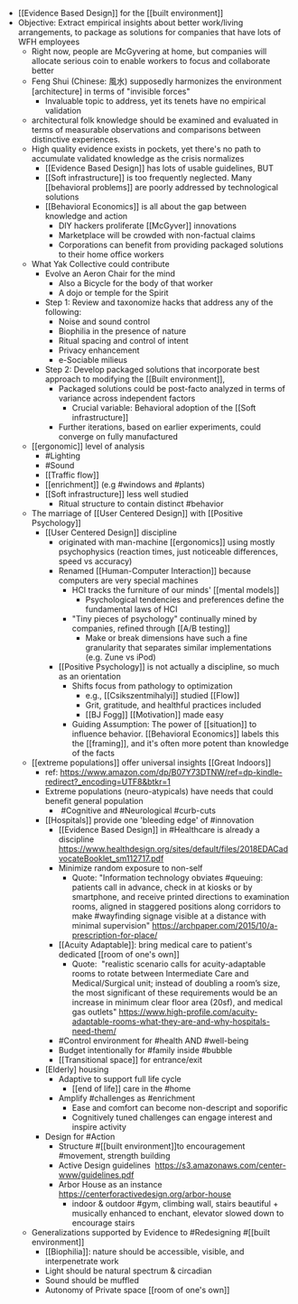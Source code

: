 - [[Evidence Based Design]] for the [[built environment]] 
- Objective: Extract empirical insights about better work/living arrangements, to package as solutions for companies that have lots of WFH employees
    - Right now, people are McGyvering at home, but companies will allocate serious coin to enable workers to focus and collaborate better
    -  Feng Shui (Chinese: 風水) supposedly harmonizes the environment [architecture] in terms of "invisible forces"
        - Invaluable topic to address, yet its tenets have no empirical validation
    - architectural folk knowledge should be examined and evaluated in terms of measurable observations and comparisons between distinctive experiences.
    - High quality evidence exists in pockets, yet there's no path to accumulate validated knowledge as the crisis normalizes
        - [[Evidence Based Design]] has lots of usable guidelines, BUT
        - [[Soft infrastructure]] is too frequently neglected. Many [[behavioral problems]] are poorly addressed by technological solutions 
        - [[Behavioral Economics]] is all about the gap between knowledge and action
            - DIY hackers proliferate [[McGyver]] innovations 
            - Marketplace will be crowded with non-factual claims
            - Corporations can benefit from providing packaged solutions to their home office workers
    - What Yak Collective could contribute
        - Evolve an Aeron Chair for the mind
            - Also a Bicycle for the body of that worker
            - A dojo or temple for the Spirit
        - Step 1: Review and taxonomize hacks that address any of the following:
            - Noise and sound control
            - Biophilia in the presence of nature
            - Ritual spacing and control of intent
            - Privacy enhancement
            - e-Sociable milieus
        - Step 2: Develop packaged solutions that incorporate best approach to modifying the [[Built environment]],
            - Packaged solutions could be post-facto analyzed in terms of variance across independent factors
                - Crucial variable: Behavioral adoption of the [[Soft infrastructure]]
            - Further iterations, based on earlier experiments, could converge on fully manufactured  
    - [[ergonomic]] level of analysis
        - #Lighting
        - #Sound
        - [[Traffic flow]]
        - [[enrichment]] (e.g #windows and #plants)
        - [[Soft infrastructure]] less well studied
            - Ritual structure to contain distinct #behavior
    - The marriage of [[User Centered Design]]  with [[Positive Psychology]] 
        - [[User Centered Design]] discipline
            - originated with man-machine [[ergonomics]] using mostly psychophysics (reaction times, just noticeable differences, speed vs accuracy)
            - Renamed [[Human-Computer Interaction]] because computers are very special machines
                - HCI tracks the furniture of our minds' [[mental models]]
                    - Psychological tendencies and preferences define the fundamental laws of HCI
                - "Tiny pieces of psychology" continually mined by companies, refined through [[A/B testing]]
                    - Make or break dimensions have such a fine granularity that separates similar implementations (e.g. Zune vs iPod)
            - [[Positive Psychology]] is not actually a discipline, so much as an orientation
                - Shifts focus from pathology to optimization 
                    - e.g., [[Csikszentmihalyi]] studied [[Flow]]
                    - Grit, gratitude, and healthful practices included
                    - [[BJ Fogg]] [[Motivation]] made easy
                - Guiding Assumption: The power of [[situation]] to influence behavior. [[Behavioral Economics]] labels this the [[framing]], and it's often more potent than knowledge of the facts
    - [[extreme populations]] offer universal insights [[Great Indoors]]
        - ref: https://www.amazon.com/dp/B07Y73DTNW/ref=dp-kindle-redirect?_encoding=UTF8&btkr=1
        - Extreme populations (neuro-atypicals) have needs that could benefit general population
            -  #Cognitive and #Neurological #curb-cuts
        - [[Hospitals]] provide one 'bleeding edge' of #innovation
            - [[Evidence Based Design]] in #Healthcare is already a discipline https://www.healthdesign.org/sites/default/files/2018EDACadvocateBooklet_sm112717.pdf
            - Minimize random exposure to non-self 
                - Quote: "Information technology obviates #queuing: patients call in advance, check in at kiosks or by smartphone, and receive printed directions to examination rooms, aligned in staggered positions along corridors to make #wayfinding signage visible at a distance with minimal supervision" https://archpaper.com/2015/10/a-prescription-for-place/
            - [[Acuity Adaptable]]: bring medical care to patient's dedicated [[room of one's own]]
                - Quote:  "realistic scenario calls for acuity-adaptable rooms to rotate between Intermediate Care and Medical/Surgical unit; instead of doubling a room’s size, the most significant of these requirements would be an increase in minimum clear floor area (20sf), and medical gas outlets" 
https://www.high-profile.com/acuity-adaptable-rooms-what-they-are-and-why-hospitals-need-them/
            - #Control environment for #health AND #well-being
            - Budget intentionally for #family inside #bubble
            - [[Transitional space]] for entrance/exit
        - [Elderly] housing
            - Adaptive to support full life cycle
                - [[end of life]] care in the #home
            - Amplify #challenges as #enrichment
                - Ease and comfort can become non-descript and soporific
                - Cognitively tuned challenges can engage interest and inspire activity
        - Design for #Action 
            - Structure #[[built environment]]to encouragement #movement, strength building 
            - Active Design guidelines  https://s3.amazonaws.com/center-www/guidelines.pdf
            - Arbor House as an instance https://centerforactivedesign.org/arbor-house
                - indoor & outdoor #gym, climbing wall, stairs beautiful + musically enhanced to enchant, elevator slowed down to encourage stairs
    - Generalizations supported by Evidence to #Redesigning #[[built environment]]
        - [[Biophilia]]: nature should be accessible, visible, and interpenetrate work
        - Light should be natural spectrum & circadian
        - Sound should be muffled
        - Autonomy of Private space [[room of one's own]]
